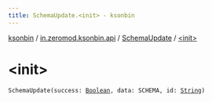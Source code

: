 ```yaml
---
title: SchemaUpdate.<init> - ksonbin
---
```


[ksonbin](../../index.html) / [in.zeromod.ksonbin.api](../index.html) / [SchemaUpdate](index.html) / [&lt;init&gt;](./-init-.html)

# &lt;init&gt;

`SchemaUpdate(success: `[`Boolean`](https://kotlinlang.org/api/latest/jvm/stdlib/kotlin/-boolean/index.html)`, data: SCHEMA, id: `[`String`](https://kotlinlang.org/api/latest/jvm/stdlib/kotlin/-string/index.html)`)`
